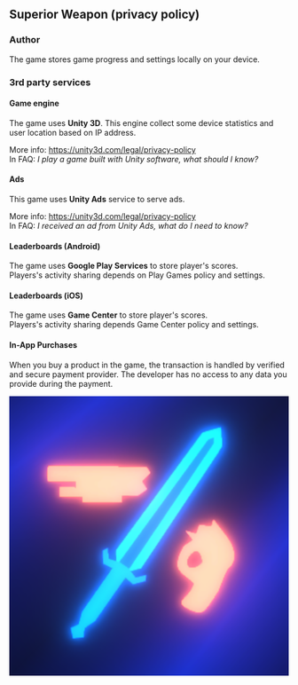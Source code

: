 ## Superior Weapon (privacy policy)
### Author
The game stores game progress and settings locally on your device.

### 3rd party services

#### Game engine
The game uses **Unity 3D**. This engine collect some device statistics and user location based on IP address.

More info: https://unity3d.com/legal/privacy-policy  
In FAQ: *I play a game built with Unity software, what should I know?*

#### Ads
This game uses **Unity Ads** service to serve ads. 

More info: https://unity3d.com/legal/privacy-policy  
In FAQ: *I received an ad from Unity Ads, what do I need to know?*

#### Leaderboards (Android)
The game uses **Google Play Services** to store player's scores.  
Players's activity sharing depends on Play Games policy and settings.

#### Leaderboards (iOS)
The game uses **Game Center** to store player's scores.  
Players's activity sharing depends Game Center policy and settings.

#### In-App Purchases
When you buy a product in the game, the transaction is handled by verified and secure payment provider. The developer has no access to any data you provide during the payment.  

![Superior Weapon icon](/AppIcon.png)
